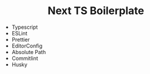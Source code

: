 <h1 align="center">Next TS Boilerplate</h1>

-   Typescript
-   ESLint
-   Prettier
-   EditorConfig
-   Absolute Path
-   Commitlint
-   Husky
